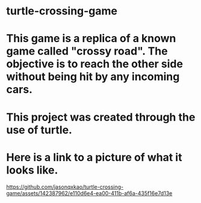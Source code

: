 # turtle-crossing-game
# This game is a replica of a known game called "crossy road". The objective is to reach the other side without being hit by any incoming cars.
# This project was created through the use of turtle.
# Here is a link to a picture of what it looks like.
https://github.com/jasonqxkao/turtle-crossing-game/assets/142387962/e110d6e4-ea00-411b-af6a-435f16e7d13e
